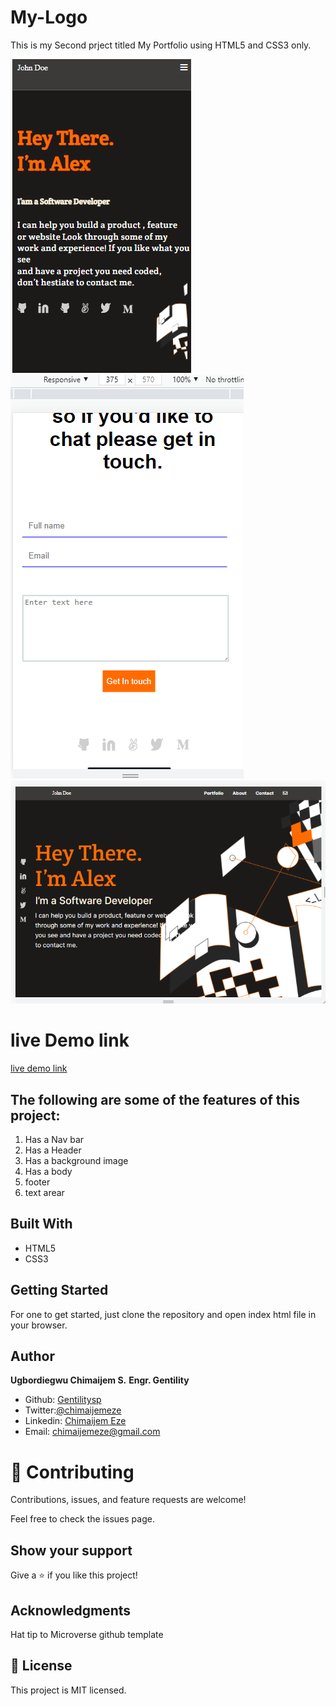# My-Logo

This is my Second prject titled My Portfolio using HTML5 and CSS3 only.

![screenshot](./imgs/My-Screenshot.png)
![screenshot](./imgs/Contact-form2.png)
![screenshot](./imgs/Desktop-version.PNG)

# live Demo link
[live demo link](https://gentilitysp.github.io/My-Porfolio)

## The following are some of the features of this project:


1. Has a Nav bar
2. Has a Header
3. Has a background image
4. Has a body
5. footer
6. text arear

## Built With

- HTML5
- CSS3

## Getting Started 

For one to get started, just clone the repository and open index html file in your browser.

## Author

 **Ugbordiegwu Chimaijem S.**
 **Engr. Gentility**

- Github: [Gentilitysp](https://github.com/Gentilitysp)
- Twitter:[@chimaijemeze](https://twitter.com/ChimaijemEze)
- Linkedin: [Chimaijem Eze](https://www.linkedin.com/in/chimaijem-eze-585530134/)
- Email: chimaijemeze@gmail.com

# 🤝 Contributing
Contributions, issues, and feature requests are welcome!

Feel free to check the issues page.

## Show your support
Give a ⭐️ if you like this project!

## Acknowledgments
Hat tip to Microverse github template
## 📝 License
This project is MIT licensed.